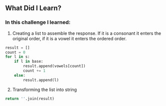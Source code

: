 ## What Did I Learn?

### In this challenge I learned:

1. Creating a list to assemble the response. If it is a consonant it enters the original order, if it is a vowel it enters the ordered order.
```python
result = []
count = 0
for l in s:
    if l in base:
        result.append(vowels[count])
        count += 1
    else:
        result.append(l)
```

2. Transforming the list into string
```python
return ''.join(result)
```